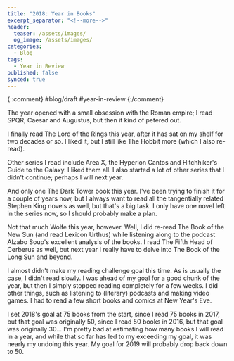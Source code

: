 ```yaml
---
title: "2018: Year in Books"
excerpt_separator: "<!--more-->"
header: 
  teaser: /assets/images/
  og_image: /assets/images/
categories:
  - Blog
tags:
  - Year in Review
published: false
synced: true
---
```

{::comment}
#blog/draft
#year-in-review 
{:/comment}

The year opened with a small obsession with the Roman empire; I read SPQR, Caesar and Augustus, but then it kind of petered out.

I finally read The Lord of the Rings this year, after it has sat on my shelf for two decades or so. I liked it, but I still like The Hobbit more (which I also re-read).

Other series I read include Area X, the Hyperion Cantos and Hitchhiker's Guide to the Galaxy. I liked them all. I also started a lot of other series that I didn't continue; perhaps I will next year.

And only one The Dark Tower book this year. I've been trying to finish it for a couple of years now, but I always want to read all the tangentially related Stephen King novels as well, but that's a big task. I only have one novel left in the series now, so I should probably make a plan.

Not that much Wolfe this year, however. Well, I did re-read The Book of the New Sun (and read Lexicon Urthus) while listening along to the podcast Alzabo Soup's excellent analysis of the books. I read The Fifth Head of Cerberus as well, but next year I really have to delve into The Book of the Long Sun and beyond.

I almost didn't make my reading challenge goal this time. As is usually the case, I didn't read slowly. I was ahead of my goal for a good chunk of the year, but then I simply stopped reading completely for a few weeks. I did other things, such as listening to (literary) podcasts and making video games. I had to read a few short books and comics at New Year's Eve.

I set 2018's goal at 75 books from the start, since I read 75 books in 2017, but that goal was originally 50, since I read 50 books in 2016, but that goal was originally 30... I'm pretty bad at estimating how many books I will read in a year, and while that so far has led to my exceeding my goal, it was nearly my undoing this year. My goal for 2019 will probably drop back down to 50.
